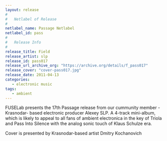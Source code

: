 ```yaml
---
layout: release
#
#   Netlabel of Release
#
netlabel_name: Passage Netlabel
netlabel_id: pass
#
#   Release Info
#
release_title: Field
release_artist: slp
release_id: pass017
release_url_archive_org: "https://archive.org/details/f_pass017"
release_cover: "cover-pass017.jpg"
release_date: 2011-04-13
categories:
   - electronic music
tags:
   - ambient
---
```

FUSELab presents the 17th Passage release from our cummunity member - Krasnodar- based electronic producer Alexey SLP. A 4-track mini-album, which is likely to appeal to all fans of ambient electronica in the key of Triola and Pass Into Silence with the analog sonic touch of Klaus Schulze era.

Cover is presented by Krasnodar-based artist Dmitry Kochanovich



